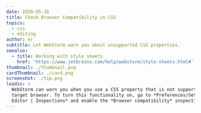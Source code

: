 ```yaml
---
date: 2020-05-26
title: Check Browser Compatibility in CSS
topics:
  - css
  - editing
author: er
subtitle: Let WebStorm warn you about unsupported CSS properties.
seealso:
  - title: Working with style sheets
    href: 'https://www.jetbrains.com/help/webstorm/style-sheets.html#'
thumbnail: ./thumbnail.png
cardThumbnail: ./card.png
screenshot: ./tip.png
leadin: >
  WebStorm can warn you when you use a CSS property that is not supported by the
  target browser. To turn this functionality on, go to *Preferences/Settings |
  Editor | Inspections* and enable the *Browser compatibility* inspection.
---
```


